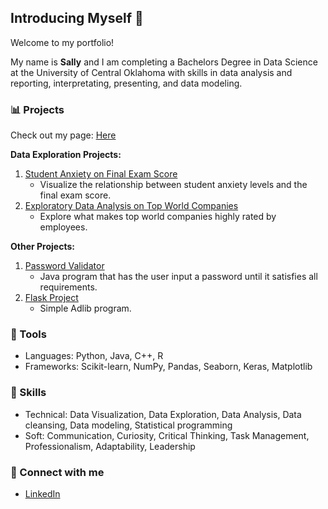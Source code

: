 ## Introducing Myself 👋
Welcome to my portfolio!

My name is **Sally** and I am completing a Bachelors Degree in Data Science at the University of Central Oklahoma with skills in data analysis and reporting, interpretating, presenting, and data modeling.


### 📊 Projects
Check out my page: [Here](https://1sallyb.github.io)

**Data Exploration Projects:**
1. [Student Anxiety on Final Exam Score](https://github.com/1sallyb/AnxietyEDA)
   - Visualize the relationship between student anxiety levels and the final exam score.
3. [Exploratory Data Analysis on Top World Companies](https://github.com/1sallyb/TopCompanyRatings)
   - Explore what makes top world companies highly rated by employees.

**Other Projects:**
1. [Password Validator](https://github.com/1sallyb/PasswordValidator)
   - Java program that has the user input a password until it satisfies all requirements.
3. [Flask Project](https://github.com/1sallyb/FlaskProject)
   - Simple Adlib program.

### 🔨 Tools
- Languages: Python, Java, C++, R
- Frameworks: Scikit-learn, NumPy, Pandas, Seaborn, Keras, Matplotlib

### 📌 Skills
- Technical: Data Visualization, Data Exploration, Data Analysis, Data cleansing, Data modeling, Statistical programming
- Soft: Communication, Curiosity, Critical Thinking, Task Management, Professionalism, Adaptability, Leadership

### 🔌 Connect with me
- [LinkedIn](https://www.linkedin.com/in/sallybrumage/)
